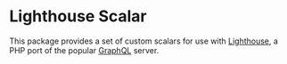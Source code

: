 # Lighthouse Scalar

This package provides a set of custom scalars for use with [Lighthouse](https://lighthouse-php.com/), a PHP port of the popular [GraphQL](https://graphql.org/) server.